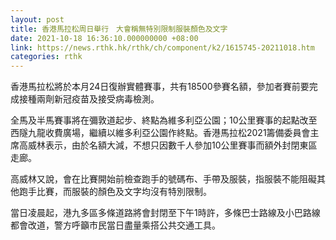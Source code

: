 ```yaml
---
layout: post
title: 香港馬拉松周日舉行　大會稱無特別限制服裝顏色及文字
date: 2021-10-18 16:36:10.000000000 +08:00
link: https://news.rthk.hk/rthk/ch/component/k2/1615745-20211018.htm
categories: rthk
---
```


香港馬拉松將於本月24日復辦實體賽事，共有18500參賽名額，參加者賽前要完成接種兩劑新冠疫苗及接受病毒檢測。

全馬及半馬賽事將在彌敦道起步、終點為維多利亞公園；10公里賽事的起點改至西隧九龍收費廣場，繼續以維多利亞公園作終點。香港馬拉松2021籌備委員會主席高威林表示，由於名額大減，不想只因數千人參加10公里賽事而額外封閉東區走廊。

高威林又說，會在比賽開始前檢查跑手的號碼布、手帶及服裝，指服裝不能阻礙其他跑手比賽，而服裝的顏色及文字均沒有特別限制。

當日凌晨起，港九多區多條道路將會封閉至下午1時許，多條巴士路線及小巴路線都會改道，警方呼籲市民當日盡量乘搭公共交通工具。
